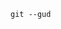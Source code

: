 <!---
a-a-GiTHuB-a-a/a-a-GiTHuB-a-a is a ✨ special ✨ repository because its `README.md` (this file) appears on your GitHub profile.
You can click the Preview link to take a look at your changes.
--->
```git
git --gud
```
